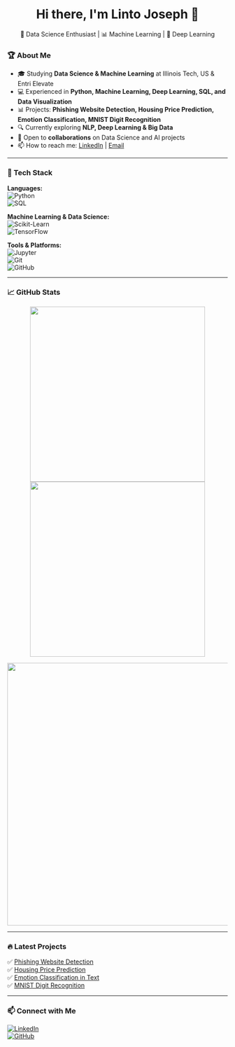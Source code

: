 <h1 align="center">Hi there, I'm Linto Joseph 👋</h1>  
<p align="center">
🚀 Data Science Enthusiast | 📊 Machine Learning | 🔬 Deep Learning
</p>  

### 🏆 About Me  
- 🎓 Studying **Data Science & Machine Learning** at Illinois Tech, US & Entri Elevate  
- 💻 Experienced in **Python, Machine Learning, Deep Learning, SQL, and Data Visualization**  
- 📊 Projects: **Phishing Website Detection, Housing Price Prediction, Emotion Classification, MNIST Digit Recognition**  
- 🔍 Currently exploring **NLP, Deep Learning & Big Data**  
- 🤝 Open to **collaborations** on Data Science and AI projects  
- 📫 How to reach me: [LinkedIn](https://www.linkedin.com/in/linto-joseph-ds/) | [Email](lintojoseph2000@gmail.com)  

---

### 🔧 Tech Stack  
**Languages:**  
![Python](https://img.shields.io/badge/-Python-3776AB?style=flat-square&logo=python&logoColor=white)  
![SQL](https://img.shields.io/badge/-SQL-4479A1?style=flat-square&logo=postgresql&logoColor=white)  

**Machine Learning & Data Science:**  
![Scikit-Learn](https://img.shields.io/badge/-Scikit--Learn-F7931E?style=flat-square&logo=scikit-learn&logoColor=white)  
![TensorFlow](https://img.shields.io/badge/-TensorFlow-FF6F00?style=flat-square&logo=tensorflow&logoColor=white)  

**Tools & Platforms:**  
![Jupyter](https://img.shields.io/badge/-Jupyter-F37626?style=flat-square&logo=jupyter&logoColor=white)  
![Git](https://img.shields.io/badge/-Git-F05032?style=flat-square&logo=git&logoColor=white)  
![GitHub](https://img.shields.io/badge/-GitHub-181717?style=flat-square&logo=github&logoColor=white)  

---

### 📈 GitHub Stats  
<p align="center">
<img src="https://github-readme-stats.vercel.app/api?username=Lintojoseph01&show_icons=true&theme=dark" width="400">
<img src="https://github-readme-streak-stats.herokuapp.com/?user=Lintojoseph01&theme=dark" width="400">
</p>

<p align="center">
<img src="https://github-profile-trophy.vercel.app/?username=Lintojoseph01&theme=darkhub" width="600">
</p>

---

### 🔥 Latest Projects  
✅ [Phishing Website Detection](https://github.com/Lintojoseph01/Phishing-Website-Detection)  
✅ [Housing Price Prediction](your-repo-link)  
✅ [Emotion Classification in Text](https://github.com/Lintojoseph01/NLP-Text-Classification?tab=readme-ov-file)  
✅ [MNIST Digit Recognition](https://github.com/Lintojoseph01/Handwritten-Recognition)  

---

### 📫 Connect with Me  
[![LinkedIn](https://img.shields.io/badge/-LinkedIn-0077B5?style=flat-square&logo=linkedin&logoColor=white)](https://www.linkedin.com/in/linto-joseph-ds/)  
[![GitHub](https://img.shields.io/badge/-GitHub-181717?style=flat-square&logo=github&logoColor=white)](https://github.com/Lintojoseph01)  
